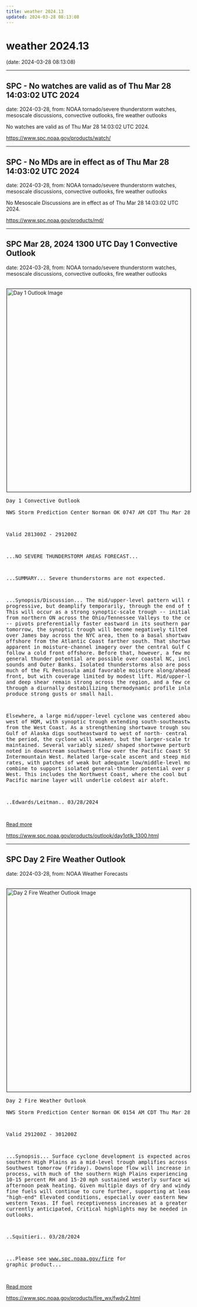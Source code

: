 ```yaml
---
title: weather 2024.13
updated: 2024-03-28 08:13:08
---
```


# weather 2024.13

(date: 2024-03-28 08:13:08)

---

## SPC - No watches are valid as of Thu Mar 28 14:03:02 UTC 2024

date: 2024-03-28, from: NOAA tornado/severe thunderstorm watches, mesoscale discussions, convective outlooks, fire weather outlooks

No watches are valid as of Thu Mar 28 14:03:02 UTC 2024. 

<https://www.spc.noaa.gov/products/watch/>

---

## SPC - No MDs are in effect as of Thu Mar 28 14:03:02 UTC 2024

date: 2024-03-28, from: NOAA tornado/severe thunderstorm watches, mesoscale discussions, convective outlooks, fire weather outlooks

No Mesoscale Discussions are in effect as of Thu Mar 28 14:03:02 UTC 2024. 

<https://www.spc.noaa.gov/products/md/>

---

## SPC Mar 28, 2024 1300 UTC Day 1 Convective Outlook

date: 2024-03-28, from: NOAA tornado/severe thunderstorm watches, mesoscale discussions, convective outlooks, fire weather outlooks

<br /><a href="https://www.spc.noaa.gov/products/outlook/day1otlk.html"><img src="https://www.spc.noaa.gov/products/outlook/day1otlk.gif" border="1" alt="Day 1 Outlook Image" hspace="1" vspace="1" width="815" height="555" align="center" /></a><pre>
Day 1 Convective Outlook  
NWS Storm Prediction Center Norman OK
0747 AM CDT Thu Mar 28 2024

Valid 281300Z - 291200Z

...NO SEVERE THUNDERSTORM AREAS FORECAST...

...SUMMARY...
Severe thunderstorms are not expected.

...Synopsis/Discussion...
The mid/upper-level pattern will remain progressive, but deamplify
temporarily, through the end of the period.  This will occur as a
strong synoptic-scale trough -- initially extending from northern ON
across the Ohio/Tennessee Valleys to the central Gulf -- pivots
preferentially faster eastward in its southern parts.  By 12Z
tomorrow, the synoptic trough will become negatively tilted from a
low over James bay across the NYC area, then to a basal shortwave
trough offshore from the Atlantic Coast farther south.  That
shortwave -- now apparent in moisture-channel imagery over the
central Gulf Coast -- will follow a cold front offshore.  Before
that, however, a few more hours of general thunder potential are
possible over coastal NC, including the sounds and Outer Banks. 
Isolated thunderstorms also are possible over much of the FL
Peninsula amid favorable moisture along/ahead of the front, but with
coverage limited by modest lift.  Mid/upper-level winds and deep
shear remain strong across the region, and a few cells moving
through a diurnally destabilizing thermodynamic profile inland may
produce strong gusts or small hail.

Elsewhere, a large mid/upper-level cyclone was centered about 300 nm
west of HQM, with synoptic trough extending south-southeastward
offshore from the West Coast.  As a strengthening shortwave trough
south of the Gulf of Alaska digs southeastward to west of north-
central CA through the period, the cyclone will weaken, but the
larger-scale trough will be maintained.  Several variably sized/
shaped shortwave perturbations were noted in downstream southwest
flow over the Pacific Coast States and Intermountain West.  Related
large-scale ascent and steep midlevel lapse rates, with patches of
weak but adequate low/middle-level moisture, will combine to support
isolated general-thunder potential over parts of the West. This
includes the Northwest Coast, where the cool but moist Pacific
marine layer will underlie coldest air aloft.

..Edwards/Leitman.. 03/28/2024

</pre>
<a href="https://www.spc.noaa.gov/products/outlook/day1otlk.html">Read more</a>
 

<https://www.spc.noaa.gov/products/outlook/day1otlk_1300.html>

---

## SPC Day 2 Fire Weather Outlook

date: 2024-03-28, from: NOAA Weather Forecasts

<br /><a href="https://www.spc.noaa.gov/products/fire_wx/fwdy2.html"><img src="https://www.spc.noaa.gov/products/fire_wx/day2fireotlk.gif" border="1" alt="Day 2 Fire Weather Outlook Image" hspace="1" vspace="1" width="815" height="555" align="center" /></a><pre>
Day 2 Fire Weather Outlook  
NWS Storm Prediction Center Norman OK
0154 AM CDT Thu Mar 28 2024

Valid 291200Z - 301200Z

...Synopsis...
Surface cyclone development is expected across the southern High
Plains as a mid-level trough amplifies across the Southwest tomorrow
(Friday). Downslope flow will increase in the process, with much of
the southern High Plains experiencing widespread 10-15 percent RH
and 15-20 mph sustained westerly surface winds by afternoon peak
heating. Given multiple days of dry and windy conditions, fine fuels
will continue to cure further, supporting at least widespread
"high-end" Elevated conditions, especially over eastern New Mexico
into western Texas. If fuel receptiveness increases at a greater
rate than currently anticipated, Critical highlights may be needed
in future outlooks.

..Squitieri.. 03/28/2024

...Please see www.spc.noaa.gov/fire for graphic product...

</pre>
<a href="https://www.spc.noaa.gov/products/fire_wx/fwdy2.html">Read more</a>
 

<https://www.spc.noaa.gov/products/fire_wx/fwdy2.html>

